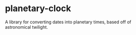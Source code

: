 # planetary-clock
A library for converting dates into planetary times, based off of astronomical twilight.
